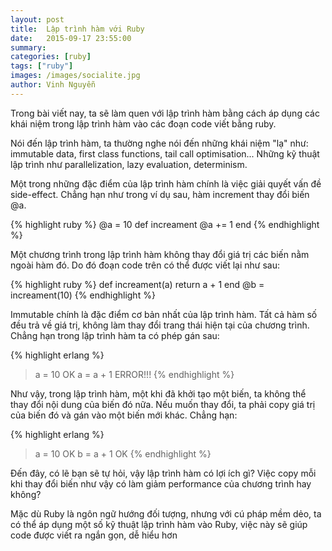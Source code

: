 ```yaml
---
layout: post
title:  Lập trình hàm với Ruby
date:   2015-09-17 23:55:00
summary: 
categories: [ruby]
tags: ["ruby"]
images: /images/socialite.jpg
author: Vinh Nguyễn
---
```


Trong bài viết nay, ta sẽ làm quen với lập trình hàm bằng cách áp dụng các khái niệm trong lập trình hàm vào các đoạn code viết bằng ruby.

Nói đến lập trình hàm, ta thường nghe nói đến những khái niệm "lạ" như: immutable data, first class functions, tail call optimisation... Những kỹ thuật lập trình như parallelization, lazy evaluation, determinism.

Một trong những đặc điểm của lập trình hàm chính là việc giải quyết vấn đề side-effect. Chẳng hạn như trong ví dụ sau, hàm increment thay đổi biến @a.

{% highlight ruby %}
@a = 10
def increament
  @a += 1
end
{% endhighlight %}

Một chương trình trong lập trình hàm không thay đổi giá trị các biến nằm ngoài hàm đó. Do đó đoạn code trên có thể được viết lại như sau:

{% highlight ruby %}
def increament(a)
  return a + 1
end
@b = increament(10)
{% endhighlight %}

Immutable chính là đặc điểm cơ bản nhất của lập trình hàm. Tất cả hàm số đều trả về giá trị, không làm thay đổi trang thái hiện tại của chương trình.
Chẳng hạn trong lập trình hàm ta có phép gán sau:

{% highlight erlang %}
> a = 10
OK
> a = a + 1 
ERROR!!!
{% endhighlight %}

Như vậy, trong lập trình hàm, một khi đã khởi tạo một biến, ta không thể thay đổi nội dung của biến đó nữa. Nếu muốn thay đổi, ta phải copy giá trị của biến đó và gán vào một biến mới khác. Chẳng hạn:

{% highlight erlang %}
> a = 10
OK
> b = a + 1 
OK
{% endhighlight %}

Đến đây, có lẽ bạn sẽ tự hỏi, vậy lập trình hàm có lợi ích gì? Việc copy mỗi khi thay đổi biến như vậy có làm giảm performance của chương trình hay không?

Mặc dù Ruby là ngôn ngữ hướng đối tượng, nhưng với cú pháp mềm dẻo, ta có thể áp dụng một số kỹ thuật lập trình hàm vào Ruby, việc này sẽ giúp code được viết ra ngắn gọn, dễ hiểu hơn

